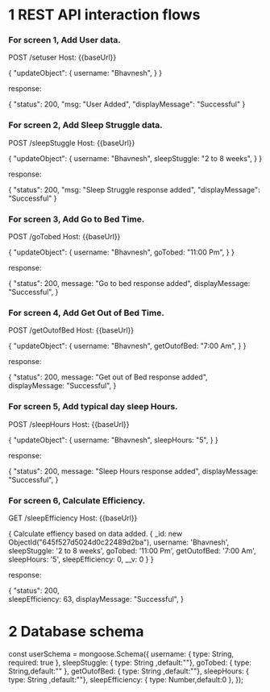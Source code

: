 # 1 REST API interaction flows

### For screen 1, Add User data.

POST /setuser
Host: {{baseUrl}}

{
"updateObject": {
        username: "Bhavnesh",
        }
}


response:

{
    "status": 200,
    "msg: "User Added",
    "displayMessage": "Successful"
}


### For screen 2, Add Sleep Struggle data.

POST /sleepStuggle
Host: {{baseUrl}}

{
"updateObject": {
        username: "Bhavnesh",
        sleepStuggle: "2 to 8 weeks",
        }
}


response:

{
    "status": 200,
    "msg: "Sleep Struggle response added",
    "displayMessage": "Successful"
}


### For screen 3, Add Go to Bed Time.

POST /goTobed
Host: {{baseUrl}}

{
"updateObject": {
        username: "Bhavnesh",
        goTobed: "11:00 Pm",
        }
}


response:

{
    "status": 200,
    message: "Go to bed response added",
    displayMessage: "Successful",
}


### For screen 4, Add Get Out of Bed Time.

POST /getOutofBed
Host: {{baseUrl}}

{
"updateObject": {
        username: "Bhavnesh",
        getOutofBed: "7:00 Am",
        }
}


response:

{
    "status": 200,
    message: "Get out of Bed response added",
    displayMessage: "Successful",
}


### For screen 5, Add typical day sleep Hours.

POST /sleepHours
Host: {{baseUrl}}

{
"updateObject": {
        username: "Bhavnesh",
        sleepHours: "5",
        }
}


response:

{
    "status": 200,
    message: "Sleep Hours response added",
    displayMessage: "Successful",
}


### For screen 6, Calculate Efficiency.

GET /sleepEfficiency
Host: {{baseUrl}}

{
    Calculate effiency based on data added.
    {
        _id: new ObjectId("645f527d5024d0c22489d2ba"),
        username: 'Bhavnesh',
        sleepStuggle: '2 to 8 weeks',
        goTobed: '11:00 Pm',
        getOutofBed: '7:00 Am',
        sleepHours: '5',
        sleepEfficiency: 0,
        __v: 0
    }
}

response:

{
    "status": 200,       
    sleepEfficiency: 63,
    displayMessage: "Successful",
}


# 2 Database schema

const userSchema = mongoose.Schema({
  username: { type: String, required: true },
  sleepStuggle: { type: String ,default:""},
  goTobed: { type: String,default:"" },
  getOutofBed: { type: String ,default:""},
  sleepHours: { type: String ,default:""},
  sleepEfficiency: { type: Number,default:0 },
});
